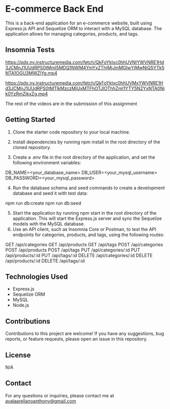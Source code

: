 # E-commerce Back End

This is a back-end application for an e-commerce website, built using Express.js API and Sequelize ORM to interact with a MySQL database. The application allows for managing categories, products, and tags.

## Insomnia Tests
https://pdx.nv.instructuremedia.com/fetch/QkFoYkIxc0hhUVNIYWVNRE1Hd3JCMnJ1UUdRPS0tMmI5MDQ1NWM4YmYxZThjMjJmMGIwYjMwNjQ5YTk5NTA1OGU3MWZlYg.mp4

https://pdx.nv.instructuremedia.com/fetch/QkFoYkIxc0hhUVMxYWVNRE1Hd3JCMnJ1UUdRPS0tMTlkMzczMjUxMTFhOTJlOThhZmI1YTY5N2YxNTA0Njk0YzRmZjkxZg.mp4

The rest of the videos are in the submission of this assignment

## Getting Started
1. Clone the starter code repository to your local machine.

2. Install dependencies by running npm install in the root directory of the cloned repository.

3. Create a .env file in the root directory of the application, and set the following environment variables:

DB_NAME=<your_database_name>
DB_USER=<your_mysql_username>
DB_PASSWORD=<your_mysql_password>

4. Run the database schema and seed commands to create a development database and seed it with test data:

npm run db:create
npm run db:seed

5. Start the application by running npm start in the root directory of the application. This will start the Express.js server and sync the Sequelize models with the MySQL database.
6. Use an API client, such as Insomnia Core or Postman, to test the API endpoints for categories, products, and tags, using the following routes:

GET /api/categories
GET /api/products
GET /api/tags
POST /api/categories
POST /api/products
POST /api/tags
PUT /api/categories/:id
PUT /api/products/:id
PUT /api/tags/:id
DELETE /api/categories/:id
DELETE /api/products/:id
DELETE /api/tags/:id

## Technologies Used
- Express.js
- Sequelize ORM
- MySQL
- Node.js

## Contributions
Contributions to this project are welcome! If you have any suggestions, bug reports, or feature requests, please open an issue in this repository.

## License 
N/A

## Contact
For any questions or inquiries, please contact me at ayalaarellanoanthony@gmail.com